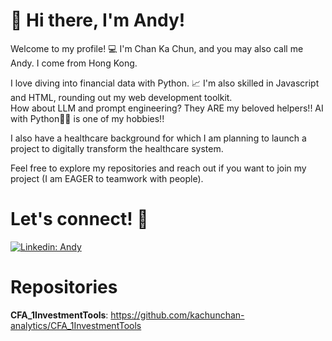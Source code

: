 # 👋 Hi there, I'm Andy!
Welcome to my profile! 💻 I'm Chan Ka Chun, and you may also call me Andy. I come from Hong Kong.

I love diving into financial data with Python. 📈 I'm also skilled in Javascript and HTML, rounding out my web development toolkit. <br>
How about LLM and prompt engineering? They ARE my beloved helpers!! AI with Python🐍🐍 is one of my hobbies!!

I also have a healthcare background for which I am planning to launch a project to digitally transform the healthcare system.

Feel free to explore my repositories and reach out if you want to join my project (I am EAGER to teamwork with people).

# Let's connect! 🤝
[![Linkedin: Andy](https://img.shields.io/badge/-andy-blue?style=flat-square&logo=Linkedin&logoColor=white&link=https://www.linkedin.com/in/andy-chan-140066294/)](https://www.linkedin.com/in/andy-chan-140066294/)

# Repositories
**CFA_1InvestmentTools**: https://github.com/kachunchan-analytics/CFA_1InvestmentTools
